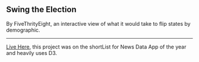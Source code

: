 ## Swing the Election
By FiveThrityEight, an interactive view of what it would take to flip states by demographic.
***
[Live Here](https://projects.fivethirtyeight.com/2016-swing-the-election/), this project was on the shortList for News Data App of the year and heavily uses D3.
